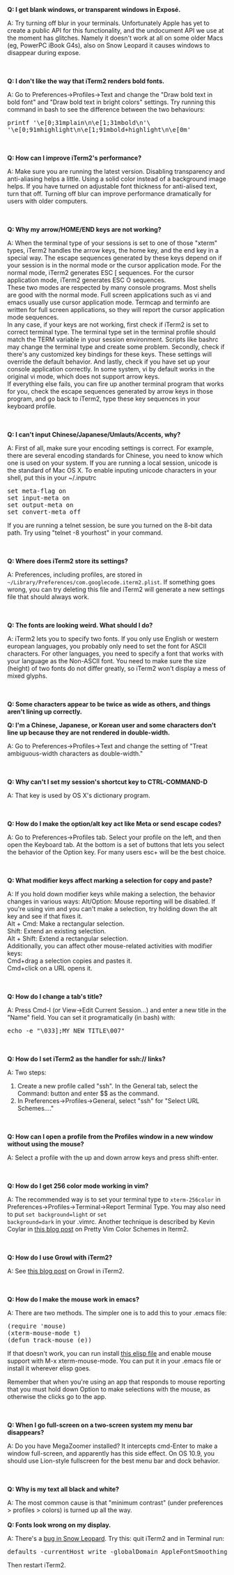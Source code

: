 <br/><br/>
<strong>Q: I get blank windows, or transparent windows in Exposé.  </strong>

A: Try turning off blur in your terminals. Unfortunately Apple has yet to create a public API for this functionality, and the undocument API we use at the moment has glitches. Namely it doesn't work at all on some older Macs (eg, PowerPC iBook G4s), also on Snow Leopard it causes windows to disappear during expose.


<br/><br/>
<strong>Q: I don't like the way that iTerm2 renders bold fonts.  </strong>

A: Go to Preferences->Profiles->Text and change the "Draw bold text in bold font" and "Draw bold text in bright colors" settings.
Try running this command in bash to see the difference between the two behaviours:
<pre>
printf '\e[0;31mplain\n\e[1;31mbold\n'\
'\e[0;91mhighlight\n\e[1;91mbold+highlight\n\e[0m'
</pre>

<br/><br/>
<strong>Q: How can I improve iTerm2's performance?  </strong>

A:  Make sure you are running the latest version. Disabling transparency and anti-aliasing helps a little. Using a solid color instead of a background image helps. If you have turned on adjustable font thickness for anti-alised text, turn that off.  Turning off blur can improve performance dramatically for users with older computers.

<br/><br/>
<strong>Q: Why my arrow/HOME/END keys are not working?  </strong>

A: When the terminal type of your sessions is set to one of those "xterm" types, iTerm2 handles the arrow keys, the home key, and the end key in a special way. The escape sequences generated by these keys depend on if your session is in the normal mode or the cursor application mode. For the normal mode, iTerm2 generates ESC [ sequences. For the cursor application mode, iTerm2 generates ESC O sequences.<br/>
These two modes are respected by many console programs. Most shells are good with the normal mode. Full screen applications such as vi and emacs usually use cursor application mode. Termcap and terminfo are written for full screen applications, so they will report the cursor application mode sequences.<br/>
In any case, if your keys are not working, first check if iTerm2 is set to correct terminal type. The terminal type set in the terminal profile should match the TERM variable in your session environment. Scripts like bashrc may change the terminal type and create some problem. Secondly, check if there's any customized key bindings for these keys. These settings will override the default behavior. And lastly, check if you have set up your console application correctly. In some system, vi by default works in the original vi mode, which does not support arrow keys.<br/>
If everything else fails, you can fire up another terminal program that works for you, check the escape sequences generated by arrow keys in those program, and go back to iTerm2, type these key sequences in your keyboard profile.

<br/><br/>
<strong>Q: I can't input Chinese/Japanese/Umlauts/Accents, why?  </strong>

A: First of all, make sure your encoding settings is correct. For example, there are several encoding standards for Chinese, you need to know which one is used on your system. If you are running a local session, unicode is the standard of Mac OS X. To enable inputing unicode characters in your shell, put this in your ~/.inputrc
<pre>
set meta-flag on
set input-meta on
set output-meta on
set convert-meta off
</pre>
If you are running a telnet session, be sure you turned on the 8-bit data path. Try using "telnet -8 yourhost" in your command.


<br/><br/>
<strong>Q: Where does iTerm2 store its settings?  </strong>

A: Preferences, including profiles, are stored in <code>~/Library/Preferences/com.googlecode.iterm2.plist</code>. If something goes wrong, you can try deleting this file and iTerm2 will generate a new settings file that should always work.

<br/><br/>
<strong>Q: The fonts are looking weird. What should I do?  </strong>

A: iTerm2 lets you to specify two fonts. If you only use English or western european languages, you probably only need to set the font for ASCII characters. For other languages, you need to specify a font that works with your language as the Non-ASCII font. You need to make sure the size (height) of two fonts do not differ greatly, so iTerm2 won't display a mess of mixed glyphs.


<br/><br/>
<strong>Q: Some characters appear to be twice as wide as others, and things aren't lining up correctly.

Q: I'm a Chinese, Japanese, or Korean user and some characters don't line up because they are not rendered in double-width.
</strong>

A: Go to Preferences->Profiles->Text and change the setting of "Treat ambiguous-width characters as double-width."

<br/><br/>
<strong>Q: Why can't I set my session's shortcut key to CTRL-COMMAND-D </strong>

A: That key is used by OS X's dictionary program.

<br/><br/>
<strong>Q: How do I make the option/alt key act like Meta or send escape codes?  </strong>

A: Go to Preferences->Profiles tab. Select your profile on the left, and then open the Keyboard tab. At the bottom is a set of buttons that lets you select the behavior of the Option key. For many users esc+ will be the best choice.

<br/><br/>
<strong>Q: What modifier keys affect marking a selection for copy and paste?  </strong>

A: If you hold down modifier keys while making a selection, the behavior changes in various ways:
Alt/Option: Mouse reporting will be disabled. If you're using vim and you can't make a selection, try holding down the alt key and see if that fixes it.<br/>
Alt + Cmd: Make a rectangular selection.<br/>
Shift: Extend an existing selection.<br/>
Alt + Shift: Extend a rectangular selection.<br/>
Additionally, you can affect other mouse-related activities with modifier keys:<br/>
Cmd+drag a selection copies and pastes it.<br/>
Cmd+click on a URL opens it.

<br/><br/>
<strong>Q: How do I change a tab's title?  </strong>

A: Press Cmd-I (or View->Edit Current Session...) and enter a new title in the "Name" field. You can set it programatically (in bash) with:
<pre>
echo -e "\033];MY_NEW_TITLE\007"
</pre>

<br/><br/>
<strong>Q: How do I set iTerm2 as the handler for ssh:// links?  </strong>

A: Two steps:
1. Create a new profile called "ssh". In the General tab, select the Command: button and enter $$ as the command.<br/>
2. In Preferences->Profiles->General, select "ssh" for "Select URL Schemes...."


<br/><br/>
<strong>Q: How can I open a profile from the Profiles window in a new window without using the mouse?</strong>

A: Select a profile with the up and down arrow keys and press shift-enter.

<br/><br/>
<strong>Q: How do I get 256 color mode working in vim?  </strong>

A: The recommended way is to set your terminal type to <code>xterm-256color</code> in Preferences->Profiles->Terminal->Report Terminal Type. You may also need to put <code>set background=light</code> or <code>set background=dark</code> in your .vimrc. Another technique is described by Kevin Coylar in [this blog post](http://kevin.colyar.net/2011/01/pretty-vim-color-schemes-in-iterm2/?utm_source=rss&utm_medium=rss&utm_campaign=pretty-vim-color-schemes-in-iterm2) on Pretty Vim Color Schemes in Iterm2.

<br/><br/>
<strong>Q: How do I use Growl with iTerm2?  </strong>

A: See [this blog post](http://aming-blog.blogspot.com/2011/01/growl-notification-from-iterm-2.html) on Growl in iTerm2.

<br/><br/>
<strong>Q: How do I make the mouse work in emacs? </strong>

A: There are two methods. The simpler one is to add this to your .emacs file:

<pre>
(require 'mouse)
(xterm-mouse-mode t)
(defun track-mouse (e))
</pre>

If that doesn't work, you can run install <a href="http://colas.nahaboo.net/mouse-wheel-scroll/mwheel.el">this elisp file</a> and enable mouse support with M-x xterm-mouse-mode. You can put it in your .emacs file or install it wherever elisp goes.

Remember that when you're using an app that responds to mouse reporting that you must hold down Option to make selections with the mouse, as otherwise the clicks go to the app.

<br/><br/>
<strong>Q: When I go full-screen on a two-screen system my menu bar disappears? </strong>

A: Do you have MegaZoomer installed? It intercepts cmd-Enter to make a window full-screen, and apparently has this side effect. On OS 10.9, you should use Lion-style fullscreen for the best menu bar and dock behavior.

<br/><br/>
<strong>Q: Why is my text all black and white?</strong>

A: The most common cause is that "minimum contrast" (under preferences &gt; profiles &gt; colors) is turned up all the way.
<br/><br/>
<strong>Q: Fonts look wrong on my display.</strong>

A: There's a <a href="http://hints.macworld.com/article.php?story=20090828224632809">bug in Snow Leopard</a>. Try this: quit iTerm2 and in Terminal run:
<pre>defaults -currentHost write -globalDomain AppleFontSmoothing -int 2</pre>
Then restart iTerm2.
